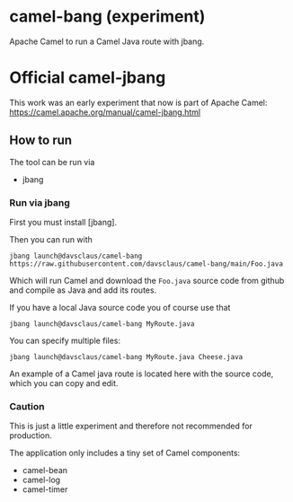 # camel-bang (experiment)

Apache Camel to run a Camel Java route with jbang.

# Official camel-jbang

This work was an early experiment that now is part of Apache Camel: https://camel.apache.org/manual/camel-jbang.html

## How to run

The tool can be run via

- jbang

### Run via jbang

First you must install [jbang].

Then you can run with

    jbang launch@davsclaus/camel-bang https://raw.githubusercontent.com/davsclaus/camel-bang/main/Foo.java

Which will run Camel and download the `Foo.java` source code from github and compile as Java and add its routes.

If you have a local Java source code you of course use that

    jbang launch@davsclaus/camel-bang MyRoute.java

You can specify multiple files:

    jbang launch@davsclaus/camel-bang MyRoute.java Cheese.java

An example of a Camel java route is located here with the source code, which
you can copy and edit.

### Caution

This is just a little experiment and therefore not recommended for production.

The application only includes a tiny set of Camel components:

- camel-bean
- camel-log
- camel-timer


